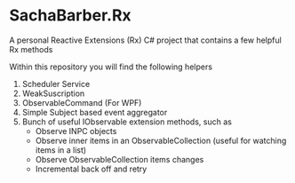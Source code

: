 SachaBarber.Rx
==============

A personal Reactive Extensions (Rx)  C# project that contains a few helpful Rx methods

Within this repository you will find the following helpers

1. Scheduler Service
2. WeakSuscription
3. ObservableCommand (For WPF)
4. Simple Subject<T> based event aggregator
5. Bunch of useful IObservable extension methods, such as 
    - Observe INPC objects
    - Observe inner items in an ObservableCollection (useful for watching items in a list)
    - Observe ObservableCollection items changes
    - Incremental back off and retry
 
